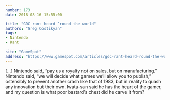 ```yaml
---
number: 173
date: 2018-08-16 15:55:00

title: "GDC rant heard ’round the world"
authors: "Greg Costikyan"
tags:
- Nintendo
- Rant

site: "GameSpot"
address: "https://www.gamespot.com/articles/gdc-rant-heard-round-the-world/1100-6120449/"
---
```


[…] Nintendo said, “pay us a royalty not on sales, but on manufacturing.” Nintendo said, “we will decide what games we’ll allow you to publish,” ostensibly to prevent another crash like that of 1983, but in reality to quash any innovation but their own. Iwata-san said he has the heart of the gamer, and my question is what poor bastard’s chest did he carve it from?
